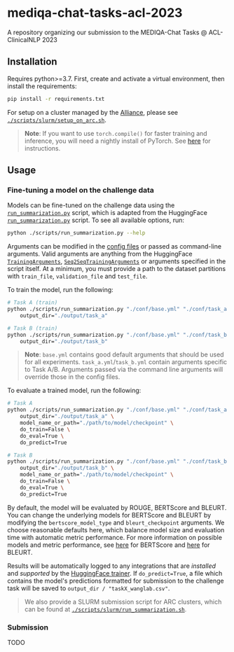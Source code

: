 # mediqa-chat-tasks-acl-2023

A repository organizing our submission to the MEDIQA-Chat Tasks @ ACL-ClinicalNLP 2023

## Installation

Requires python>=3.7. First, create and activate a virtual environment, then install the requirements:

```bash
pip install -r requirements.txt
```

For setup on a cluster managed by the [Alliance](https://alliancecan.ca/en/services/advanced-research-computing), please see [`./scripts/slurm/setup_on_arc.sh`](./scripts/slurm/setup_on_arc.sh).

> __Note__: If you want to use `torch.compile()` for faster training and inference, you will need a nightly install of PyTorch. See [here](https://pytorch.org/get-started/pytorch-2.0/#faqs) for instructions.

## Usage

### Fine-tuning a model on the challenge data

Models can be fine-tuned on the challenge data using the [`run_summarization.py`](./scripts/run_summarization.py) script, which is adapted from the HuggingFace [`run_summarization.py`](https://github.com/huggingface/transformers/blob/main/examples/pytorch/summarization/run_summarization.py) script. To see all available options, run:

```bash
python ./scripts/run_summarization.py --help
```

Arguments can be modified in the [config files](./conf/) or passed as command-line arguments. Valid arguments are anything from the HuggingFace [`TrainingArguments`](https://huggingface.co/docs/transformers/main_classes/trainer#transformers.TrainingArguments), [`Seq2SeqTrainingArguments`](https://huggingface.co/docs/transformers/main_classes/trainer#transformers.Seq2SeqTrainingArguments) or arguments specified in the script itself. At a minimum, you must provide a path to the dataset partitions with `train_file`, `validation_file` and `test_file`.

To train the model, run the following:

```bash
# Task A (train)
python ./scripts/run_summarization.py "./conf/base.yml" "./conf/task_a.yml" \
    output_dir="./output/task_a"

# Task B (train)
python ./scripts/run_summarization.py "./conf/base.yml" "./conf/task_b.yml" \
    output_dir="./output/task_b"
```

> __Note__: `base.yml` contains good default arguments that should be used for all experiments. `task_a.yml`/`task_b.yml` contain arguments specific to Task A/B. Arguments passed via the command line arguments will override those in the config files.

To evaluate a trained model, run the following:

```bash
# Task A
python ./scripts/run_summarization.py "./conf/base.yml" "./conf/task_a.yml" \
    output_dir="./output/task_a" \
    model_name_or_path="./path/to/model/checkpoint" \
    do_train=False \
    do_eval=True \
    do_predict=True

# Task B
python ./scripts/run_summarization.py "./conf/base.yml" "./conf/task_b.yml" \
    output_dir="./output/task_b" \
    model_name_or_path="./path/to/model/checkpoint" \
    do_train=False \
    do_eval=True \
    do_predict=True
```

By default, the model will be evaluated by ROUGE, BERTScore and BLEURT. You can change the underlying models for BERTScore and BLEURT by modifying the `bertscore_model_type` and `bleurt_checkpoint` arguments. We choose reasonable defaults here, which balance model size and evaluation time with automatic metric performance. For more information on possible models and metric performance, see [here](https://docs.google.com/spreadsheets/d/1RKOVpselB98Nnh_EOC4A2BYn8_201tmPODpNWu4w7xI/edit?usp=sharing) for BERTScore and [here](https://github.com/google-research/bleurt/blob/master/checkpoints.md) for BLEURT.

Results will be automatically logged to any integrations that are _installed_ and _supported_ by the [HuggingFace trainer](https://huggingface.co/docs/transformers/main_classes/trainer#transformers.TrainingArguments.report_to). If `do_predict=True`, a file which contains the model's predictions formatted for submission to the challenge task will be saved to `output_dir / "taskX_wanglab.csv"`.

> We also provide a SLURM submission script for ARC clusters, which can be found at [`./scripts/slurm/run_summarization.sh`](./scripts/slurm/run_summarization.sh).


### Submission

TODO